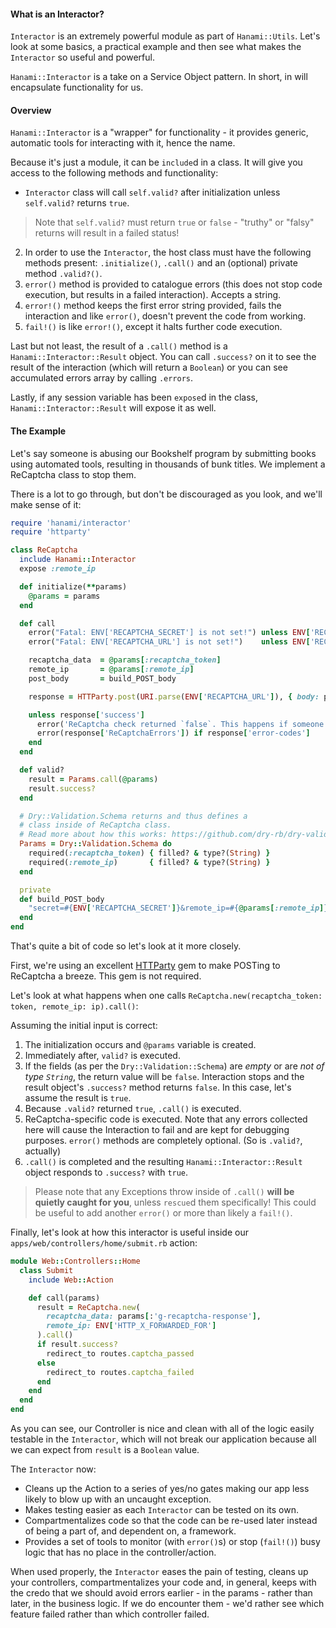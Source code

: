 #### What is an Interactor?

`Interactor` is an extremely powerful module as part of `Hanami::Utils`. Let's look at some basics, a practical example and then see what makes the `Interactor` so useful and powerful.

`Hanami::Interactor` is a take on a Service Object pattern. In short, in will encapsulate functionality for us.

#### Overview
`Hanami::Interactor` is a "wrapper" for functionality - it provides generic, automatic tools for interacting with it, hence the name.

Because it's just a module, it can be `include`d in a class. It will give you access to the following methods and functionality:

* `Interactor` class will call `self.valid?` after initialization unless `self.valid?` returns `true`. 
> Note that `self.valid?` must return `true` or `false` - "truthy" or "falsy" returns will result in a failed status!
2. In order to use the `Interactor`, the host class must have the following methods present: `.initialize()`, `.call()` and an (optional) private method `.valid?()`.
3. `error()` method is provided to catalogue errors (this does not stop code execution, but results in a failed interaction). Accepts a string.
4. `error!()` method keeps the first error string provided, fails the interaction and like `error()`, doesn't prevent the code from working.
6. `fail!()` is like `error!()`, except it halts further code execution.

Last but not least, the result of a `.call()` method is a `Hanami::Interactor::Result` object. You can call `.success?` on it to see the result of the interaction (which will return a `Boolean`) or you can see accumulated errors array by calling `.errors`. 

Lastly, if any session variable has been `expose`d in the class, `Hanami::Interactor::Result` will expose it as well.

#### The Example

Let's say someone is abusing our Bookshelf program by submitting books using automated tools, resulting in thousands of bunk titles. We implement a ReCaptcha class to stop them.

There is a lot to go through, but don't be discouraged as you look, and we'll make sense of it:

```ruby
require 'hanami/interactor'
require 'httparty'

class ReCaptcha
  include Hanami::Interactor
  expose :remote_ip

  def initialize(**params)
    @params = params
  end

  def call
    error("Fatal: ENV['RECAPTCHA_SECRET'] is not set!") unless ENV['RECAPTCHA_SECRET']
    error("Fatal: ENV['RECAPTCHA_URL'] is not set!")    unless ENV['RECAPTCHA_URL']

    recaptcha_data  = @params[:recaptcha_token]
    remote_ip       = @params[:remote_ip]
    post_body       = build_POST_body

    response = HTTParty.post(URI.parse(ENV['RECAPTCHA_URL']), { body: post_body })

    unless response['success']
      error('ReCaptcha check returned `false`. This happens if someone tried to submit the form anyway.')
      error(response['ReCaptchaErrors']) if response['error-codes']
    end
  end

  def valid?
    result = Params.call(@params)
    result.success?
  end

  # Dry::Validation.Schema returns and thus defines a 
  # class inside of ReCaptcha class.
  # Read more about how this works: https://github.com/dry-rb/dry-validation
  Params = Dry::Validation.Schema do
    required(:recaptcha_token) { filled? & type?(String) }
    required(:remote_ip)       { filled? & type?(String) }
  end

  private
  def build_POST_body
    "secret=#{ENV['RECAPTCHA_SECRET']}&remote_ip=#{@params[:remote_ip]}&response=#{@params[:recaptcha_token]}"
  end
end
```

That's quite a bit of code so let's look at it more closely. 

First, we're using an excellent [HTTParty](https://github.com/jnunemaker/httparty) gem to make POSTing to ReCaptcha a breeze. This gem is not required.

Let's look at what happens when one calls `ReCaptcha.new(recaptcha_token: token, remote_ip: ip).call()`:

Assuming the initial input is correct:

1. The initialization occurs and `@params` variable is created.
2. Immediately after, `valid?` is executed.
3. If the fields (as per the `Dry::Validation::Schema`) are _empty_ or are _not of type `String`_, the return value will be `false`. Interaction stops and the result object's `.success?` method returns `false`. In this case, let's assume the result is `true`.
4. Because `.valid?` returned `true`, `.call()` is executed.
5. ReCaptcha-specific code is executed. Note that any errors collected here will cause the Interaction to fail and are kept for debugging purposes. `error()` methods are completely optional. (So is `.valid?`, actually)
6. `.call()` is completed and the resulting `Hanami::Interactor::Result` object responds to `.success?` with `true`.

> Please note that any Exceptions throw inside of `.call()` **will be quietly caught for you**, unless `rescue`d them specifically! This could be useful to add another `error()` or more than likely a `fail!()`.

Finally, let's look at how this interactor is useful inside our `apps/web/controllers/home/submit.rb` action:

```ruby
module Web::Controllers::Home
  class Submit
    include Web::Action

    def call(params)
      result = ReCaptcha.new(
        recaptcha_data: params[:'g-recaptcha-response'], 
        remote_ip: ENV['HTTP_X_FORWARDED_FOR']
      ).call()
      if result.success?
        redirect_to routes.captcha_passed
      else
        redirect_to routes.captcha_failed
      end
    end
  end
end
```

As you can see, our Controller is nice and clean with all of the logic easily testable in the `Interactor`, which will not break our application because all we can expect from `result` is a `Boolean` value.

The `Interactor` now:
* Cleans up the Action to a series of yes/no gates making our app less likely to blow up with an uncaught exception.
* Makes testing easier as each `Interactor` can be tested on its own.
* Compartmentalizes code so that the code can be re-used later instead of being a part of, and dependent on, a framework.
* Provides a set of tools to monitor (with `error()`s) or stop (`fail!()`) busy logic that has no place in the controller/action.

When used properly, the `Interactor` eases the pain of testing, cleans up your controllers, compartmentalizes your code and, in general, keeps with the credo that we should avoid errors earlier - in the params - rather than later, in the business logic. If we do encounter them - we'd rather see which feature failed rather than which controller failed.
